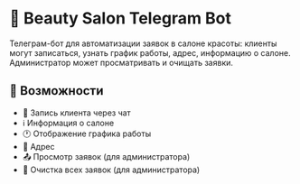 # 💇 Beauty Salon Telegram Bot

Телеграм-бот для автоматизации заявок в салоне красоты: клиенты могут записаться, узнать график работы, адрес, информацию о салоне. Администратор может просматривать и очищать заявки.

## 🚀 Возможности

- 📅 Запись клиента через чат
- ℹ️ Информация о салоне
- 🕐 Отображение графика работы
- 📍 Адрес
- 📤 Просмотр заявок (для администратора)
- 🧹 Очистка всех заявок (для администратора)
